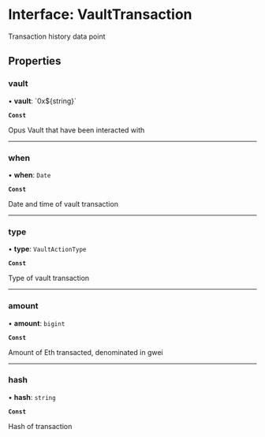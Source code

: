 # Interface: VaultTransaction

Transaction history data point

## Properties

### vault

• **vault**: \`0x$\{string}\`

**`Const`**

Opus Vault that have been interacted with

___

### when

• **when**: `Date`

**`Const`**

Date and time of vault transaction

___

### type

• **type**: `VaultActionType`

**`Const`**

Type of vault transaction

___

### amount

• **amount**: `bigint`

**`Const`**

Amount of Eth transacted, denominated in gwei

___

### hash

• **hash**: `string`

**`Const`**

Hash of transaction
